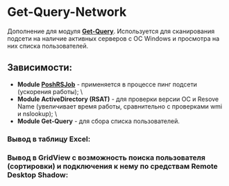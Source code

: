 # Get-Query-Network

Дополнение для модуля **[Get-Query](https://github.com/Lifailon/Get-Query)**. Используется для сканирования подсети на наличие активных серверов с ОС Windows и просмотра на них списка пользователей.

## Зависимости:
* **Module [PoshRSJob](https://github.com/proxb/PoshRSJob)** - применяется в процессе пинг подсети (ускорения работы); \
* **Module ActiveDirectory (RSAT)** - для проверки версии ОС и Resove Name (увеличивает время работы, сравнительно с проверками wmi и nslookup); \
* **Module Get-Query** - для сбора списка пользователей.

### Вывод в таблицу Excel:

### Вывод в GridView с возможность поиска пользователя (сортировки) и подключения к нему по средствам Remote Desktop Shadow:
